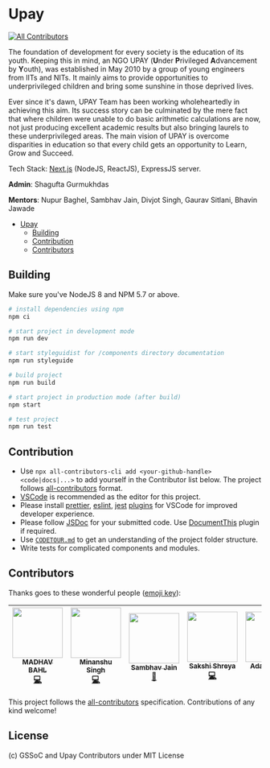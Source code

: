 # Upay

[![All Contributors](https://img.shields.io/badge/all_contributors-7-orange.svg?style=flat-square)](#contributors)

The foundation of development for every society is the education of its youth. Keeping this in mind, an NGO UPAY (**U**nder **P**rivileged **A**dvancement by **Y**outh), was established in May 2010 by a group of young engineers from IITs and NITs. It mainly aims to provide opportunities to underprivileged children and bring some sunshine in those deprived lives.

Ever since it's dawn, UPAY Team has been working wholeheartedly in achieving this aim. Its success story can be culminated by the mere fact that where children were unable to do basic arithmetic calculations are now, not just producing excellent academic results but also bringing laurels to these underprivileged areas. The main vision of UPAY is overcome disparities in education so that every child gets an opportunity to Learn, Grow and Succeed.

Tech Stack: [Next.js](https://nextjs.org/) (NodeJS, ReactJS), ExpressJS server.

**Admin**: Shagufta Gurmukhdas   

**Mentors**: Nupur Baghel, Sambhav Jain, Divjot Singh, Gaurav Sitlani, Bhavin Jawade

- [Upay](#upay)
    - [Building](#building)
    - [Contribution](#contribution)
    - [Contributors](#contributors)

## Building

Make sure you've NodeJS 8 and NPM 5.7 or above.

```bash
# install dependencies using npm
npm ci

# start project in development mode
npm run dev

# start styleguidist for /components directory documentation
npm run styleguide

# build project
npm run build

# start project in production mode (after build)
npm start

# test project
npm run test
```

## Contribution

- Use `npx all-contributors-cli add <your-github-handle> <code|docs|...>` to add yourself in the Contributor list below. The project follows [all-contributors](https://github.com/kentcdodds/all-contributors) format.
- [VSCode](https://code.visualstudio.com/) is recommended as the editor for this project.
- Please install [prettier](https://marketplace.visualstudio.com/items?itemName=esbenp.prettier-vscode), [eslint](https://marketplace.visualstudio.com/items?itemName=dbaeumer.vscode-eslint), [jest](https://marketplace.visualstudio.com/items?itemName=Orta.vscode-jest) [plugins](https://marketplace.visualstudio.com/) for VSCode for improved developer experience.
- Please follow [JSDoc](http://usejsdoc.org/) for your submitted code. Use [DocumentThis](https://marketplace.visualstudio.com/items?itemName=joelday.docthis) plugin if required.
- Use [`CODETOUR.md`](CODETOUR.md) to get an understanding of the project folder structure.
- Write tests for complicated components and modules.

## Contributors

Thanks goes to these wonderful people ([emoji key](https://github.com/kentcdodds/all-contributors#emoji-key)):

<!-- ALL-CONTRIBUTORS-LIST:START - Do not remove or modify this section -->
<!-- prettier-ignore -->
| [<img src="https://avatars2.githubusercontent.com/u/26179770?v=4" width="100px;"/><br /><sub><b>MADHAV BAHL</b></sub>](http://madhavbahl.tech/)<br />[💻](https://github.com/GirlScriptSummerOfCode/Upay/commits?author=MadhavBahlMD "Code") | [<img src="https://avatars2.githubusercontent.com/u/21311242?v=4" width="100px;"/><br /><sub><b>Minanshu Singh</b></sub>](https://github.com/kryptokinght)<br />[💻](https://github.com/GirlScriptSummerOfCode/Upay/commits?author=kryptokinght "Code") | [<img src="https://avatars3.githubusercontent.com/u/19583619?v=4" width="100px;"/><br /><sub><b>Sambhav Jain</b></sub>](https://sourcerer.io/sambhav2612)<br />[📖](https://github.com/GirlScriptSummerOfCode/Upay/commits?author=sambhav2612 "Documentation") | [<img src="https://avatars2.githubusercontent.com/u/15413534?v=4" width="100px;"/><br /><sub><b>Sakshi Shreya</b></sub>](https://github.com/SakshiShreya)<br />[💻](https://github.com/GirlScriptSummerOfCode/Upay/commits?author=SakshiShreya "Code") | [<img src="https://avatars1.githubusercontent.com/u/13575704?v=4" width="100px;"/><br /><sub><b>Adarsh Lilha</b></sub>](https://github.com/adarshlilha)<br />[💻](https://github.com/GirlScriptSummerOfCode/Upay/commits?author=adarshlilha "Code") | [<img src="https://avatars3.githubusercontent.com/u/6177621?v=4" width="100px;"/><br /><sub><b>Divjot Singh</b></sub>](http://bogas04.github.io)<br />[💻](https://github.com/GirlScriptSummerOfCode/Upay/commits?author=bogas04 "Code") | [<img src="https://avatars3.githubusercontent.com/u/26252118?v=4" width="100px;"/><br /><sub><b>Anshul Mittal</b></sub>](https://github.com/Nshul)<br />[💻](https://github.com/GirlScriptSummerOfCode/Upay/commits?author=Nshul "Code") |
| :---: | :---: | :---: | :---: | :---: | :---: | :---: |
<!-- ALL-CONTRIBUTORS-LIST:END -->

This project follows the [all-contributors](https://github.com/kentcdodds/all-contributors) specification. Contributions of any kind welcome!

## License

(c) GSSoC and Upay Contributors under MIT License
